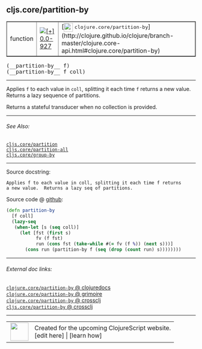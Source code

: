 ## cljs.core/partition-by



 <table border="1">
<tr>
<td>function</td>
<td><a href="https://github.com/cljsinfo/cljs-api-docs/tree/0.0-927"><img valign="middle" alt="[+] 0.0-927" title="Added in 0.0-927" src="https://img.shields.io/badge/+-0.0--927-lightgrey.svg"></a> </td>
<td>
[<img height="24px" valign="middle" src="http://i.imgur.com/1GjPKvB.png"> <samp>clojure.core/partition-by</samp>](http://clojure.github.io/clojure/branch-master/clojure.core-api.html#clojure.core/partition-by)
</td>
</tr>
</table>


 <samp>
(__partition-by__ f)<br>
</samp>
 <samp>
(__partition-by__ f coll)<br>
</samp>

---

Applies `f` to each value in `coll`, splitting it each time `f` returns a new
value. Returns a lazy sequence of partitions.

Returns a stateful transducer when no collection is provided.



---


###### See Also:

[`cljs.core/partition`](../cljs.core/partition.md)<br>
[`cljs.core/partition-all`](../cljs.core/partition-all.md)<br>
[`cljs.core/group-by`](../cljs.core/group-by.md)<br>

---


Source docstring:

```
Applies f to each value in coll, splitting it each time f returns
a new value.  Returns a lazy seq of partitions.
```


Source code @ [github](https://github.com/clojure/clojurescript/blob/r1820/src/cljs/cljs/core.cljs#L6351-L6360):

```clj
(defn partition-by
  [f coll]
  (lazy-seq
   (when-let [s (seq coll)]
     (let [fst (first s)
           fv (f fst)
           run (cons fst (take-while #(= fv (f %)) (next s)))]
       (cons run (partition-by f (seq (drop (count run) s))))))))
```

<!--
Repo - tag - source tree - lines:

 <pre>
clojurescript @ r1820
└── src
    └── cljs
        └── cljs
            └── <ins>[core.cljs:6351-6360](https://github.com/clojure/clojurescript/blob/r1820/src/cljs/cljs/core.cljs#L6351-L6360)</ins>
</pre>

-->

---



###### External doc links:

[`clojure.core/partition-by` @ clojuredocs](http://clojuredocs.org/clojure.core/partition-by)<br>
[`clojure.core/partition-by` @ grimoire](http://conj.io/store/v1/org.clojure/clojure/1.7.0-beta3/clj/clojure.core/partition-by/)<br>
[`clojure.core/partition-by` @ crossclj](http://crossclj.info/fun/clojure.core/partition-by.html)<br>
[`cljs.core/partition-by` @ crossclj](http://crossclj.info/fun/cljs.core.cljs/partition-by.html)<br>

---

 <table>
<tr><td>
<img valign="middle" align="right" width="48px" src="http://i.imgur.com/Hi20huC.png">
</td><td>
Created for the upcoming ClojureScript website.<br>
[edit here] | [learn how]
</td></tr></table>

[edit here]:https://github.com/cljsinfo/cljs-api-docs/blob/master/cljsdoc/cljs.core/partition-by.cljsdoc
[learn how]:https://github.com/cljsinfo/cljs-api-docs/wiki/cljsdoc-files

<!--

This information was too distracting to show to readers, but I'll leave it
commented here since it is helpful to:

- pretty-print the data used to generate this document
- and show how to retrieve that data



The API data for this symbol:

```clj
{:description "Applies `f` to each value in `coll`, splitting it each time `f` returns a new\nvalue. Returns a lazy sequence of partitions.\n\nReturns a stateful transducer when no collection is provided.",
 :ns "cljs.core",
 :name "partition-by",
 :signature ["[f]" "[f coll]"],
 :history [["+" "0.0-927"]],
 :type "function",
 :related ["cljs.core/partition"
           "cljs.core/partition-all"
           "cljs.core/group-by"],
 :full-name-encode "cljs.core/partition-by",
 :source {:code "(defn partition-by\n  [f coll]\n  (lazy-seq\n   (when-let [s (seq coll)]\n     (let [fst (first s)\n           fv (f fst)\n           run (cons fst (take-while #(= fv (f %)) (next s)))]\n       (cons run (partition-by f (seq (drop (count run) s))))))))",
          :title "Source code",
          :repo "clojurescript",
          :tag "r1820",
          :filename "src/cljs/cljs/core.cljs",
          :lines [6351 6360]},
 :full-name "cljs.core/partition-by",
 :clj-symbol "clojure.core/partition-by",
 :docstring "Applies f to each value in coll, splitting it each time f returns\na new value.  Returns a lazy seq of partitions."}

```

Retrieve the API data for this symbol:

```clj
;; from Clojure REPL
(require '[clojure.edn :as edn])
(-> (slurp "https://raw.githubusercontent.com/cljsinfo/cljs-api-docs/catalog/cljs-api.edn")
    (edn/read-string)
    (get-in [:symbols "cljs.core/partition-by"]))
```

-->
